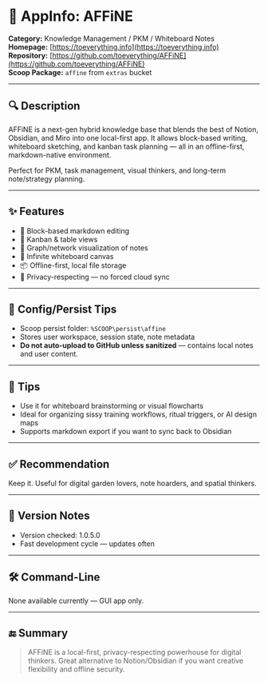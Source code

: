 # 🧠 AppInfo: AFFiNE

**Category:** Knowledge Management / PKM / Whiteboard Notes  
**Homepage:** [https://toeverything.info](https://toeverything.info)  
**Repository:** [https://github.com/toeverything/AFFiNE](https://github.com/toeverything/AFFiNE)  
**Scoop Package:** `affine` from `extras` bucket

---

## 🔍 Description

AFFiNE is a next-gen hybrid knowledge base that blends the best of Notion, Obsidian, and Miro into one local-first app. It allows block-based writing, whiteboard sketching, and kanban task planning — all in an offline-first, markdown-native environment.

Perfect for PKM, task management, visual thinkers, and long-term note/strategy planning.

---

## ✨ Features

- 🔲 Block-based markdown editing
- 🧩 Kanban & table views
- 🧠 Graph/network visualization of notes
- 🎨 Infinite whiteboard canvas
- 📦 Offline-first, local file storage
- 🔐 Privacy-respecting — no forced cloud sync

---

## 💾 Config/Persist Tips

- Scoop persist folder: `%SCOOP\persist\affine`
- Stores user workspace, session state, note metadata
- **Do not auto-upload to GitHub unless sanitized** — contains local notes and user content.

---

## 🧠 Tips

- Use it for whiteboard brainstorming or visual flowcharts
- Ideal for organizing sissy training workflows, ritual triggers, or AI design maps
- Supports markdown export if you want to sync back to Obsidian

---

## ✅ Recommendation

Keep it. Useful for digital garden lovers, note hoarders, and spatial thinkers.

---

## 🔢 Version Notes

- Version checked: 1.0.5.0
- Fast development cycle — updates often

---

## 🛠️ Command-Line

None available currently — GUI app only.

---

## 🔚 Summary

> AFFiNE is a local-first, privacy-respecting powerhouse for digital thinkers. Great alternative to Notion/Obsidian if you want creative flexibility and offline security.